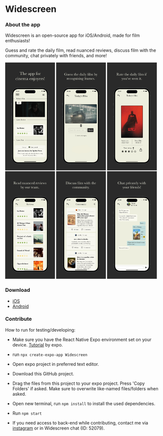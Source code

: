 # Widescreen
### About the app

Widescreen is an open-source app for iOS/Android, made for film enthusiasts!

Guess and rate the daily film, read nuanced reviews, discuss film with the community, chat privately with friends, and more!

<p float="left">
  <img src="./images/iPhone_15.jpg" width="160" title="Home">
  <img src="./images/iPhone_15 2.jpg" width="160" title="Guess">
  <img src="./images/iPhone_15 3.jpg" width="160" title="Rate">
  <img src="./images/iPhone_15 4.jpg" width="160" title="Read">
  <img src="./images/iPhone_15 5.jpg" width="160" title="Discuss">
  <img src="./images/iPhone_15 6.jpg" width="160" title="Chat">
</p>

### Download

- <a href="https://apps.apple.com/nl/app/widescreen/id6450876748?l=en-GB">iOS</a>
- <a href="https://play.google.com/store/apps/details?id=com.bpstudios.Widescreen">Android</a>

### Contribute

How to run for testing/developing:
- Make sure you have the React Native Expo environment set on your device. <a href="https://docs.expo.dev/get-started/installation/">Tutorial</a> by expo.
- run `npx create-expo-app Widescreen`
- Open expo project in preferred text editor.
- Download this GitHub project.
- Drag the files from this project to your expo project. Press 'Copy Folders' if asked. Make sure to overwrite like-named files/folders when asked.
- Open new terminal, run `npm install` to install the used dependencies.
- Run `npm start`

- If you need access to back-end while contributing, contact me via <a href="https://instagram.com/aronvisser_">instagram</a> or in Widescreen chat (ID: 52079).

  

